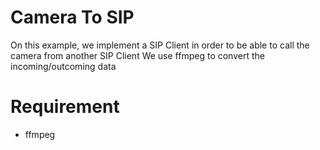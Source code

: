 # Camera To SIP

On this example, we implement a SIP Client in order to be able to call the camera from another SIP Client
We use ffmpeg to convert the incoming/outcoming data

# Requirement

- ffmpeg


